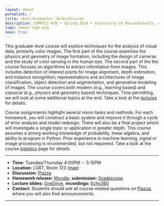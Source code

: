 ```yaml
---
layout: about
permalink: /
title: <b>C</b>omputer <b>V</b>ision
description: COMPSCI 670 • Spring 2024 • University of Massachusetts, Amherst
logo: umass-logo.png
news: true
---
```


This graduate-level course will explore techniques for the analysis of
visual data, primarily color images. The first part of the course
examines the physics and geometry of image formation, including the
design of cameras and the study of color sensing in the human eye. The
second part of the the course focuses on algorithms to extract
information from images. This includes detection of interest points
for image alignment, depth estimation, and instance recognition;
representations and architectures of image classification, object
detection and segmentation, and generative modeling of images. The
course covers both modern (e.g., learning based) and classical
(e.g., physics and geometry based) techniques. Time permitting, we
will look at some additional topics at the end. Take a look at the
[lectures](lectures/) for details.

Course assignments highlight several vision tasks and
methods. For each homework, you will construct a basic system and
improve it through a cycle of error analysis and model redesign. There
will also be a final project which will investigate a single topic or
application in greater depth. This course assumes a strong working
knowledge of probability, linear algebra, and ability to program in
Python. Prior experience in machine learning, signal or image
processing is recommended, but not requireed. Take a look at the
course [logistics](logistics/) page for details.

***

- **Time:** Tuesday/Thursday 4:00PM -- 5:15PM
- **Location:** LGRT, Room 123 ([map](https://maps.app.goo.gl/Q9PxRrGyV5yfQZ578))
- **Discussion:** [Piazza]()
- **Homework release:** [Moodle](), **submission:** [Gradescope]()
- **Lecture slides:** [OneDrive](), **recordings:** [Echo360]()
- **Contact:** Students should ask all course-related questions on
  [Piazza](), where you will also find announcements.

***
